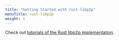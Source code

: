 ```yaml
---
title: "Getting Started with rust-libp2p"
menuTitle: rust-libp2p
weight: 1
---
```


Check out [tutorials of the Rust libp2p
implementation](https://docs.rs/libp2p/newest/libp2p/tutorials/index.html).
